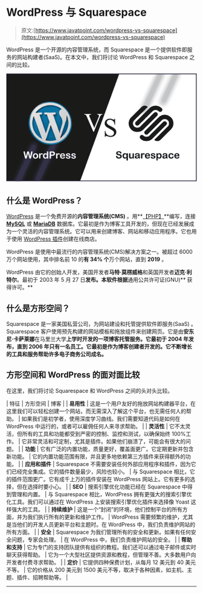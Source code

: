 # WordPress 与 Squarespace

> 原文:[https://www.javatpoint.com/wordpress-vs-squarespace](https://www.javatpoint.com/wordpress-vs-squarespace)

WordPress 是一个开源的内容管理系统，而 Squarespace 是一个提供软件即服务的网站构建者(SaaS)。在本文中，我们将讨论 WordPress 和 Squarespace 之间的比较。

![WordPress Vs. Squarespace](img/24137698c89389f4ffaaf7238d26887a.png)

## 什么是 WordPress？

[WordPress](https://www.javatpoint.com/wordpress-tutorial) 是一个免费开源的**内容管理系统(CMS)** 。用**[【PHP】](https://www.javatpoint.com/php-tutorial)**编写，连接 **[MySQL](https://www.javatpoint.com/mysql-tutorial)** 或 **[MariaDB](https://www.javatpoint.com/mariadb-tutorial)** 数据库。它最初是作为博客工具开发的，但现在已经发展成为一个灵活的内容管理系统。它可以用来创建博客、网站和移动应用程序。它也用于使用 [WordPress 插件](https://www.javatpoint.com/wordpress-plugins)创建在线商店。

WordPress 是使用中最流行的内容管理系统(CMS)解决方案之一。被超过 6000 万个网站使用，其中排名前 10 的**有 **34%** 个**万个网站，直到 **2019** 。

WordPress 由它的创始人开发，美国开发者**马特·莫楞威格**和英国开发者**迈克·利特尔**。最初于 2003 年 5 月 27 日**发布。本软件根据**通用公共许可证(GNU)** 获得许可。**

## 什么是方形空间？

Squarespace 是一家美国私营公司，为网站建设和托管提供软件即服务(SaaS) 。Squarespace 客户使用预先构建的网站模板和拖放组件来创建网页。它是由**安东尼·卡萨莱娜**在马里兰大学**上学时开发的一项博客托管服务。它最初于 2004 年发布，直到 2006 年只有一名员工。它最初是作为博客创建者开发的。它不断增长的工具和服务帮助许多电子商务公司成名。**

## 方形空间和 WordPress 的面对面比较

在这里，我们将讨论 Squarespace 和 WordPress 之间的头对头比较。

| 特征 | 方形空间 | 博客 |
| **易用性** | 这是一个用户友好的拖放网站构建器平台，在这里我们可以轻松创建一个网站，而无需深入了解这个平台，也无需任何人的帮助。 | 如果我们是初学者，使用深度学习曲线。我们需要知道代码是如何在 WordPress 中运行的，或者可以雇佣任何人来寻求帮助。 |
| **灵活性** | 它不太灵活，但所有的工具和功能都受到严密的控制、监控和测试，以确保始终 100%工作。 | 它非常灵活和可定制，尤其是插件。如果他们崩溃了，可能会有很大的问题。 |
| **功能** | 它有广泛的内置功能，质量更好，覆盖面更广。它定期更新并包含新功能。 | 它的内置功能范围有限，并且更多地依赖第三方插件来获得额外的功能。 |
| **应用和插件** | Squarespace 不需要安装任何外部应用程序和插件，因为它们已经完全集成。它的插件数量最少，风险也较小。 | 与 Squarespace 相比，它的插件范围更广。它有成千上万的插件安装在 WordPress 网站上。它有更多的选择，但在选择时要小心。 |
| **SEO** | 搜索引擎优化功能已经在 Squarespace 中得到管理和内置。 | 与 Squarespace 相比，WordPress 拥有更强大的搜索引擎优化工具。我们可以通过在 WordPress 上安装搜索引擎优化插件来选择像 Yoast 这样强大的工具。 |
| **持续维护** | 这是一个“封闭”的环境，他们控制平台的所有方面，并为我们执行所有的更新和维护工作。 | WordPress 需要频繁的维护，尤其是当他们的开发人员更新平台和主题时。在 WordPress 中，我们负责维护网站的所有方面。 |
| **安全** | Squarespace 为我们管理所有的安全和更新。如果有任何安全问题，专家会处理。 | 在 WordPress 中，我们负责维护网站的安全。 |
| **帮助和支持** | 它为专门的支持团队提供有组织的教程。我们还可以通过电子邮件或实时聊天获得帮助。 | 它为一个大型社区提供资源和教程，但管理不善。大多数用户向开发者付费寻求帮助。 |
| **定价** | 它提供四种保费计划，从每月 12 美元到 40 美元不等。 | 它的价格从 200 美元到 1500 美元不等，取决于各种因素，如主机、主题、插件、招聘帮助等。 |

* * *
